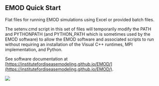 ## EMOD Quick Start

Flat files for running EMOD simulations using Excel or provided batch files.

The setenv.cmd script in this set of files will temporarily modify the PATH and
PYTHONPATH (and PYTHON_PATH which is sometimes used by the EMOD software) to
allow the EMOD software and associated scripts to run without requiring an
installation of the Visual C++ runtimes, MPI implementation, and Python.

See software documentation at [https://institutefordiseasemodeling.github.io/EMOD/](https://institutefordiseasemodeling.github.io/EMOD/).

<a href="https://zenhub.com"><img src="https://raw.githubusercontent.com/ZenHubIO/support/master/zenhub-badge.png"></a>
